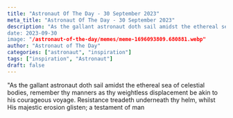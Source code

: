 ```yaml
---
title: "Astronaut Of The Day - 30 September 2023"
meta_title: "Astronaut Of The Day - 30 September 2023"
description: "As the gallant astronaut doth sail amidst the ethereal sea of celestial bodies, remember thy manners as thy weightless displacement be akin to his courageous voyage. Resistance treadeth underneath thy helm, whilst His majestic erosion glisten; a testament of man
date: 2023-09-30
image: "/astronaut-of-the-day/memes/meme-1696093809.680881.webp"
author: "Astronaut of The Day"
categories: ["astronaut", "inspiration"]
tags: ["inspiration", "Astronaut"]
draft: false
---
```

"As the gallant astronaut doth sail amidst the ethereal sea of celestial bodies, remember thy manners as thy weightless displacement be akin to his courageous voyage. Resistance treadeth underneath thy helm, whilst His majestic erosion glisten; a testament of man
        